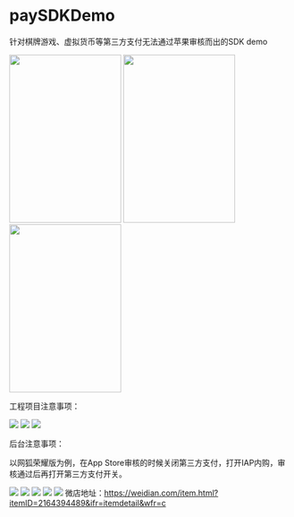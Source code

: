# paySDKDemo
针对棋牌游戏、虚拟货币等第三方支付无法通过苹果审核而出的SDK demo



<img src="https://github.com/serinder/paySDKDemo/blob/master/UML/iTools%20Screen%20Shot%202016-09-09%2023.33.32.png" width=200px height=300px></img>
<img src="https://github.com/serinder/paySDKDemo/blob/master/UML/iTools%20Screen%20Shot%202016-09-09%2023.33.59.png" width=200px height=300px></img>
<img src="https://github.com/serinder/paySDKDemo/blob/master/UML/iTools%20Screen%20Shot%202017-09-09%2023.36.43.png" width=200px height=300px></img>


工程项目注意事项：



<img src="https://github.com/serinder/paySDKDemo/blob/master/UML/WechatIMG10.jpeg" ></img>
<img src="https://github.com/serinder/paySDKDemo/blob/master/UML/WechatIMG11.jpeg" ></img>
<img src="https://github.com/serinder/paySDKDemo/blob/master/UML/WechatIMG12.jpeg" ></img>


后台注意事项：

以网狐荣耀版为例，在App Store审核的时候关闭第三方支付，打开IAP内购，审核通过后再打开第三方支付开关。

<img src="https://github.com/serinder/paySDKDemo/blob/master/UML/WechatIMG14.jpeg" ></img>
<img src="https://github.com/serinder/paySDKDemo/blob/master/UML/WechatIMG15.jpeg" ></img>
<img src="https://github.com/serinder/paySDKDemo/blob/master/UML/WechatIMG16.jpeg" ></img>
<img src="https://github.com/serinder/paySDKDemo/blob/master/UML/WechatIMG18.jpeg" ></img>
<img src="https://github.com/serinder/paySDKDemo/blob/master/UML/WechatIMG19.jpeg" ></img>
微店地址：https://weidian.com/item.html?itemID=2164394489&ifr=itemdetail&wfr=c
